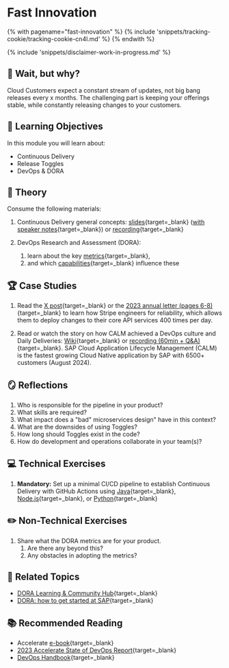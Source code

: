 # Fast Innovation

<!-- TrackingCookie-->
{% with pagename="fast-innovation" %}
  {% include 'snippets/tracking-cookie/tracking-cookie-cn4l.md' %}
{% endwith %}

{% include 'snippets/disclaimer-work-in-progress.md' %}

## 🤔 Wait, but why?

Cloud Customers expect a constant stream of updates, not big bang releases every x months. The challenging part is keeping your offerings stable, while constantly releasing changes to your customers.

## 🎯 Learning Objectives

In this module you will learn about:

- Continuous Delivery
- Release Toggles
- DevOps & DORA

## 🧠 Theory

Consume the following materials:

1. Continuous Delivery general concepts: [slides](https://pages.github.tools.sap/cloud-curriculum/materials/leaders/continuous-delivery/slides/fundamentals){target=_blank} ([with speaker notes](https://pages.github.tools.sap/cloud-curriculum/materials/leaders/continuous-delivery/slides/fundamentals?showNotes=true){target=_blank}) or [recording](https://video.sap.com/media/t/1_i4rrjtv6){target=_blank}

1. DevOps Research and Assessment (DORA):
    1. learn about the key [metrics](https://dorametrics.org/how-to-calculate-dora-metrics/){target=_blank},
    1. and which [capabilities](https://dora.dev/research/dora-core-v2.0.0-detail.png){target=_blank} influence these


<!-- TODO: DevOps intro and misconceptions -->

## 🏆 Case Studies

1. Read the [X post](https://x.com/JackEllis/status/1770096046237999263){target=_blank} or the [2023 annual letter (pages 6-8)](https://assets.ctfassets.net/fzn2n1nzq965/1gMd12owbzJaSe4Y560OEJ/0e7a27759e1b3070c5179ded5b94f525/Stripe_2023_annual_letter_enGB.pdf){target=_blank} to learn how Stripe engineers for reliability, which allows them to deploy changes to their core API services 400 times per day.

1. Read or watch the story on how CALM achieved a DevOps culture and Daily Deliveries: [Wiki](https://wiki.one.int.sap/wiki/display/CXSDEV/Guidance+for+CALM+Engineering+-+Engineering+Excellence+by+Continuous+Delivery+to+Production%2C+Daily){target=_blank} or [recording (60min + Q&A)](https://video.sap.com/media/t/1_1l39oatu/145787301){target=_blank}.
SAP Cloud Application Lifecycle Management (CALM) is the fastest growing Cloud Native application by SAP with 6500+ customers (August 2024).


<!--
1. SAP Concur has established a ***DevOps on duty*** concept:
![](./images/concur-devops-on-duty.svg){style="width100%}
-->

<!-- - SAP4Me
- MACH2 -->


## 🪞 Reflections

1. Who is responsible for the pipeline in your product?
1. What skills are required?
1. What impact does a "bad" microservices design" have in this context?
1. What are the downsides of using Toggles?
1. How long should Toggles exist in the code?
1. How do development and operations collaborate in your team(s)?


## 💻 Technical Exercises

1. **Mandatory:** Set up a minimal CI/CD pipeline to establish Continuous Delivery with GitHub Actions using
    [Java](https://pages.github.tools.sap/cloud-curriculum/materials/leaders/continuous-delivery/cloud-foundry-java/#exercise){target=_blank},
    [Node.js](https://pages.github.tools.sap/cloud-curriculum/materials/leaders/continuous-delivery/cloud-foundry-nodejs/#exercise){target=_blank}, or
    [Python](https://pages.github.tools.sap/cloud-curriculum/materials/leaders/continuous-delivery/cloud-foundry-python/#exercise){target=_blank}

## ✏️ Non-Technical Exercises

1. Share what the DORA metrics are for your product.
    1. Are there any beyond this?
    1. Any obstacles in adopting the metrics?

## 🔗 Related Topics 

- [DORA Learning & Community Hub](https://sap.sharepoint.com/sites/126802/SitePages/DORA.aspx){target=_blank}
- [DORA: how to get started at SAP](https://pages.github.tools.sap/hyperspace/DevOps-Insights/01_dora/overview/){target=_blank}

## 📚 Recommended Reading

- Accelerate [e-book](https://ebookcentral.proquest.com/lib/sap/detail.action?docID=5316852&query=accelerate%20jez){target=_blank}
- [2023 Accelerate State of DevOps Report](https://dora.dev/publications/){target=_blank}
- [DevOps Handbook](https://ebookcentral.proquest.com/lib/sap/detail.action?docID=4717635&query=DevOps%20Handbook){target=_blank}
